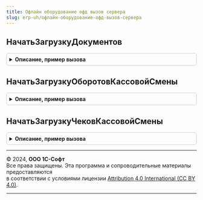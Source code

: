 ```yaml
---
title: Офлайн оборудование офд вызов сервера
slug: erp-uh/офлайн-оборудование-офд-вызов-сервера
---
```



## НачатьЗагрузкуДокументов
<details style="margin: 1em 0; padding: 0.5em; border: 1px solid #ccc; border-radius: 6px;">

<summary style="font-weight: bold; cursor: pointer;">Описание, пример вызова</summary>

```bsl

// Функция осуществляет загрузку документов из облака Эвотор
//
// Параметры:
//   Параметры - Структура
//   РезультатЗагрузки - Структура
//
Процедура НачатьЗагрузкуДокументов(Параметры, РезультатЗагрузки) Экспорт
```

Пример вызова
```bsl
ОфлайнОборудованиеОФДВызовСервера.НачатьЗагрузкуДокументов(Параметры, РезультатЗагрузки) 
```
</details>

## НачатьЗагрузкуОборотовКассовойСмены
<details style="margin: 1em 0; padding: 0.5em; border: 1px solid #ccc; border-radius: 6px;">

<summary style="font-weight: bold; cursor: pointer;">Описание, пример вызова</summary>

```bsl

// Функция осуществляет загрузку документов из облака Эвотор
//
// Параметры:
//   Параметры - Структура
//   РезультатЗагрузки - Структура
//
Процедура НачатьЗагрузкуОборотовКассовойСмены(Параметры, РезультатЗагрузки) Экспорт
```

Пример вызова
```bsl
ОфлайнОборудованиеОФДВызовСервера.НачатьЗагрузкуОборотовКассовойСмены(Параметры, РезультатЗагрузки) 
```
</details>

## НачатьЗагрузкуЧековКассовойСмены
<details style="margin: 1em 0; padding: 0.5em; border: 1px solid #ccc; border-radius: 6px;">

<summary style="font-weight: bold; cursor: pointer;">Описание, пример вызова</summary>

```bsl

// Функция осуществляет загрузку документов из облака Эвотор
//
// Параметры:
//   Параметры - Структура
//   РезультатЗагрузки - Структура
//
Процедура НачатьЗагрузкуЧековКассовойСмены(Параметры, РезультатЗагрузки) Экспорт
```

Пример вызова
```bsl
ОфлайнОборудованиеОФДВызовСервера.НачатьЗагрузкуЧековКассовойСмены(Параметры, РезультатЗагрузки) 
```
</details>

---

© 2024, **ООО 1С-Софт**  
Все права защищены. Эта программа и сопроводительные материалы предоставляются  
в соответствии с условиями лицензии [Attribution 4.0 International (CC BY 4.0)](https://creativecommons.org/licenses/by/4.0/legalcode).

---
